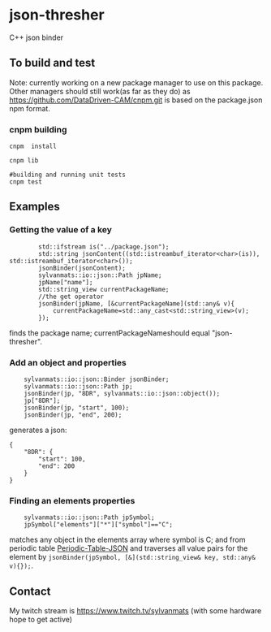 # json-thresher
C++ json binder

## To build and test

Note: currently working on a new package manager to use on this package.  Other managers should still 
work(as far as they do) as https://github.com/DataDriven-CAM/cnpm.git is based on the package.json npm format.

### cnpm building

```
cnpm  install

cnpm lib

#building and running unit tests
cnpm test

```
## Examples

### Getting the value of a key

```
        std::ifstream is("../package.json");
        std::string jsonContent((std::istreambuf_iterator<char>(is)), std::istreambuf_iterator<char>());
        jsonBinder(jsonContent);
        sylvanmats::io::json::Path jpName;
        jpName["name"];
        std::string_view currentPackageName;
        //the get operator
        jsonBinder(jpName, [&currentPackageName](std::any& v){
            currentPackageName=std::any_cast<std::string_view>(v);
        });
```
finds the package name; currentPackageNameshould equal "json-thresher".

### Add an object and properties

```
    sylvanmats::io::json::Binder jsonBinder;
    sylvanmats::io::json::Path jp;
    jsonBinder(jp, "8DR", sylvanmats::io::json::object());
    jp["8DR"];
    jsonBinder(jp, "start", 100);
    jsonBinder(jp, "end", 200);
```
generates a json:
```
{
    "8DR": {
        "start": 100,
        "end": 200
    }
}

```

### Finding an elements properties
```
    sylvanmats::io::json::Path jpSymbol;
    jpSymbol["elements"]["*"]["symbol"]=="C";

```
matches any object in the elements array where symbol is C; and from periodic table [Periodic-Table-JSON](https://github.com/Bowserinator/Periodic-Table-JSON.git) 
and traverses all value pairs for the element by ```jsonBinder(jpSymbol, [&](std::string_view& key, std::any& v){});```.  

## Contact

My twitch stream is https://www.twitch.tv/sylvanmats
(with some hardware hope to get active)
